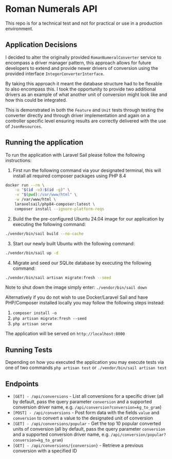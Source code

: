 # Roman Numerals API

This repo is for a technical test and not for practical or use in a production environment.

## Application Decisions

I decided to alter the originally provided `RomanNumeralConverter` service to encompass a driver manager pattern, this approach allows for future developers to extend and provide newer drivers of conversion using the provided interface `IntegerConverterInterface`.

By taking this approach it meant the database structure had to be flexable to also encompass this. I took the opportunity to provide two additional drivers as an example of what another unit of conversion might look like and how this could be integrated.

This is demonstrated in both the `Feature` and `Unit` tests through testing the converter directly and through driver implementation and again on a controller specific level ensuring results are correctly delivered with the use of `JsonResources`.

## Running the application

To run the application with Laravel Sail please follow the following instructions:

1. First run the following command via your designated terminal, this will install all required composer packages using PHP 8.4

```bash
docker run --rm \
    -u "$(id -u):$(id -g)" \
    -v "$(pwd):/var/www/html" \
    -w /var/www/html \
    laravelsail/php84-composer:latest \
    composer install --ignore-platform-reqs
```

2. Build the the pre-configured Ubuntu 24.04 image for our application by executing the following command:

```bash
./vendor/bin/sail build --no-cache
```

3. Start our newly built Ubuntu with the following command:

```bash
./vendor/bin/sail up -d
```

4. Migrate and seed our SQLite database by executing the following command:
```bash
./vendor/bin/sail artisan migrate:fresh --seed
```

Note to shut down the image simply enter: `./vendor/bin/sail down`

Alternatively if you do not wish to use Docker/Laravel Sail and have PHP/Composer installed locally you may follow the following steps instead:

1. `composer install -o`
2. `php artisan migrate:fresh --seed`
3. `php artisan serve`

The application will be served on `http://localhost:8000`


## Running Tests

Depending on how you executed the application you may execute tests via one of two commands `php artisan test` or `./vendor/bin/sail artisan test`

## Endpoints

- `[GET] - /api/conversions` - List all conversions for a specific driver (all by default, pass the query parameter `conversion` and a supported conversion driver name, e.g. `/api/conversion?conversion=kg_to_gram`)
- `[POST] - /api/conversions` - Post form data with the fields `value` and `conversion` to convert a value to the designated unit of conversion
- `[GET] - /api/conversions/popular` - Get the top 10 popular converted units of conversion (all by default, pass the query parameter `conversion` and a supported conversion driver name, e.g. `/api/conversion/popular?conversion=kg_to_gram`)
- `[GET] - /api/conversions/{conversion}` - Retrieve a previous conversion with a specified ID

